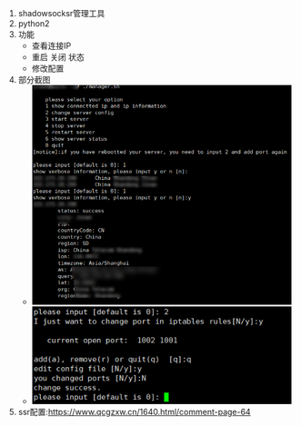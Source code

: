 1. shadowsocksr管理工具
2. python2
3. 功能
    - 查看连接IP
    - 重启 关闭 状态
    - 修改配置
4. 部分截图 
    - ![](./example.png)
    - ![](./example01.png)
5. ssr配置:https://www.qcgzxw.cn/1640.html/comment-page-64
